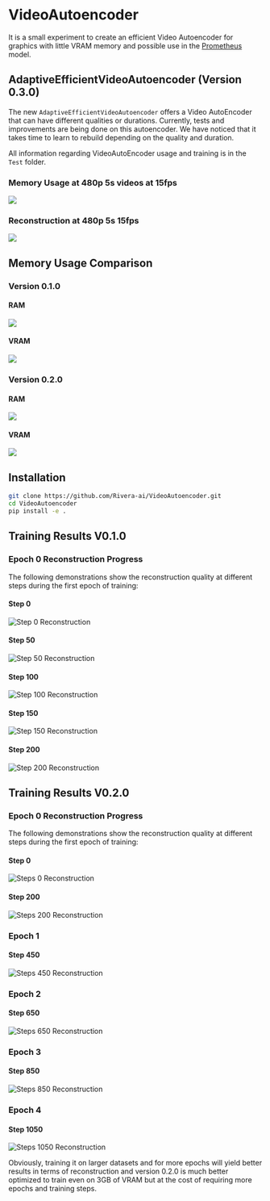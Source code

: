 # VideoAutoencoder

It is a small experiment to create an efficient Video Autoencoder for graphics with little VRAM memory and possible use in the [Prometheus](https://github.com/Rivera-ai/Prometheus) model.

## AdaptiveEfficientVideoAutoencoder (Version 0.3.0)

The new `AdaptiveEfficientVideoAutoencoder` offers a Video AutoEncoder that can have different qualities or durations. Currently, tests and improvements are being done on this autoencoder. We have noticed that it takes time to learn to rebuild depending on the quality and duration.

All information regarding VideoAutoEncoder usage and training is in the `Test` folder.

### Memory Usage at 480p 5s videos at 15fps
![](Image/480.png)

### Reconstruction at 480p 5s 15fps
![](videos/recon_video_480p_60.gif)

## Memory Usage Comparison

### Version 0.1.0
#### RAM
![](Image/RAM.png)

#### VRAM
![](Image/VRAM.png)

### Version 0.2.0
#### RAM
![](Image/RAM2.png)

#### VRAM
![](Image/VRAM2.png)

## Installation
```bash
git clone https://github.com/Rivera-ai/VideoAutoencoder.git
cd VideoAutoencoder
pip install -e .
```

## Training Results V0.1.0   

### Epoch 0 Reconstruction Progress
The following demonstrations show the reconstruction quality at different steps during the first epoch of training:

#### Step 0
![Step 0 Reconstruction](videos/step0_epoch_.gif)

#### Step 50
![Step 50 Reconstruction](videos/step50_epoch_.gif)

#### Step 100
![Step 100 Reconstruction](videos/step100_epoch_.gif)

#### Step 150
![Step 150 Reconstruction](videos/step150_epoch_.gif)

#### Step 200
![Step 200 Reconstruction](videos/step200_epoch_.gif)

## Training Results V0.2.0   

### Epoch 0 Reconstruction Progress
The following demonstrations show the reconstruction quality at different steps during the first epoch of training:

#### Step 0
![Steps 0 Reconstruction](videos/step0_epoch_0.gif)

#### Step 200
![Steps 200 Reconstruction](videos/step200_epoch_0.gif)

### Epoch 1
#### Step 450
![Steps 450 Reconstruction](videos/step450_epoch_1.gif)

### Epoch 2
#### Step 650
![Steps 650 Reconstruction](videos/step650_epoch_2.gif)

### Epoch 3
#### Step 850
![Steps 850 Reconstruction](videos/step850_epoch_3.gif)

### Epoch 4
#### Step 1050
![Steps 1050 Reconstruction](videos/step1050_epoch_4.gif)

Obviously, training it on larger datasets and for more epochs will yield better results in terms of reconstruction and version 0.2.0 is much better optimized to train even on 3GB of VRAM but at the cost of requiring more epochs and training steps.